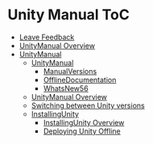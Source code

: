 Unity Manual ToC
================
 - [Leave Feedback](LeaveFeedback.md)
 - [UnityManual Overview](UnityManual.md)
 - [UnityManual]()
	 - [UnityManual]()
		 - [ManualVersions](ManualVersions.md)
		 - [OfflineDocumentation](OfflineDocumentation.md)
		 - [WhatsNew56](WhatsNew56.md)
	 - [UnityManual Overview](UnityManual_1.md)
	 - [Switching between Unity versions](SwitchingDocumentationVersions.md)
	 - [InstallingUnity]()
		 - [InstallingUnity Overview](InstallingUnity.md)
		 - [Deploying Unity Offline](DeployingUnityOffline.md)

